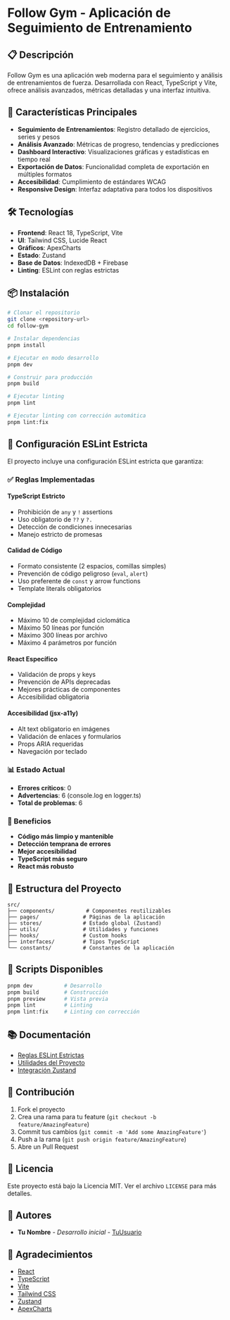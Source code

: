 # Follow Gym - Aplicación de Seguimiento de Entrenamiento

## 📋 Descripción

Follow Gym es una aplicación web moderna para el seguimiento y análisis de entrenamientos de fuerza. Desarrollada con React, TypeScript y Vite, ofrece análisis avanzados, métricas detalladas y una interfaz intuitiva.

## 🚀 Características Principales

- **Seguimiento de Entrenamientos**: Registro detallado de ejercicios, series y pesos
- **Análisis Avanzado**: Métricas de progreso, tendencias y predicciones
- **Dashboard Interactivo**: Visualizaciones gráficas y estadísticas en tiempo real
- **Exportación de Datos**: Funcionalidad completa de exportación en múltiples formatos
- **Accesibilidad**: Cumplimiento de estándares WCAG
- **Responsive Design**: Interfaz adaptativa para todos los dispositivos

## 🛠️ Tecnologías

- **Frontend**: React 18, TypeScript, Vite
- **UI**: Tailwind CSS, Lucide React
- **Gráficos**: ApexCharts
- **Estado**: Zustand
- **Base de Datos**: IndexedDB + Firebase
- **Linting**: ESLint con reglas estrictas

## 📦 Instalación

```bash
# Clonar el repositorio
git clone <repository-url>
cd follow-gym

# Instalar dependencias
pnpm install

# Ejecutar en modo desarrollo
pnpm dev

# Construir para producción
pnpm build

# Ejecutar linting
pnpm lint

# Ejecutar linting con corrección automática
pnpm lint:fix
```

## 🔧 Configuración ESLint Estricta

El proyecto incluye una configuración ESLint estricta que garantiza:

### ✅ Reglas Implementadas

#### TypeScript Estricto

- Prohibición de `any` y `!` assertions
- Uso obligatorio de `??` y `?.`
- Detección de condiciones innecesarias
- Manejo estricto de promesas

#### Calidad de Código

- Formato consistente (2 espacios, comillas simples)
- Prevención de código peligroso (`eval`, `alert`)
- Uso preferente de `const` y arrow functions
- Template literals obligatorios

#### Complejidad

- Máximo 10 de complejidad ciclomática
- Máximo 50 líneas por función
- Máximo 300 líneas por archivo
- Máximo 4 parámetros por función

#### React Específico

- Validación de props y keys
- Prevención de APIs deprecadas
- Mejores prácticas de componentes
- Accesibilidad obligatoria

#### Accesibilidad (jsx-a11y)

- Alt text obligatorio en imágenes
- Validación de enlaces y formularios
- Props ARIA requeridas
- Navegación por teclado

### 📊 Estado Actual

- **Errores críticos**: 0
- **Advertencias**: 6 (console.log en logger.ts)
- **Total de problemas**: 6

### 🎯 Beneficios

- **Código más limpio y mantenible**
- **Detección temprana de errores**
- **Mejor accesibilidad**
- **TypeScript más seguro**
- **React más robusto**

## 📁 Estructura del Proyecto

```
src/
├── components/          # Componentes reutilizables
├── pages/              # Páginas de la aplicación
├── stores/             # Estado global (Zustand)
├── utils/              # Utilidades y funciones
├── hooks/              # Custom hooks
├── interfaces/         # Tipos TypeScript
└── constants/          # Constantes de la aplicación
```

## 🚀 Scripts Disponibles

```bash
pnpm dev          # Desarrollo
pnpm build        # Construcción
pnpm preview      # Vista previa
pnpm lint         # Linting
pnpm lint:fix     # Linting con corrección
```

## 📚 Documentación

- [Reglas ESLint Estrictas](./docs/ESLINT_STRICT_RULES.md)
- [Utilidades del Proyecto](./docs/UTILITIES_DOCUMENTATION.md)
- [Integración Zustand](./docs/ZUSTAND_INTEGRATION.md)

## 🤝 Contribución

1. Fork el proyecto
2. Crea una rama para tu feature (`git checkout -b feature/AmazingFeature`)
3. Commit tus cambios (`git commit -m 'Add some AmazingFeature'`)
4. Push a la rama (`git push origin feature/AmazingFeature`)
5. Abre un Pull Request

## 📄 Licencia

Este proyecto está bajo la Licencia MIT. Ver el archivo `LICENSE` para más detalles.

## 👥 Autores

- **Tu Nombre** - _Desarrollo inicial_ - [TuUsuario](https://github.com/TuUsuario)

## 🙏 Agradecimientos

- [React](https://reactjs.org/)
- [TypeScript](https://www.typescriptlang.org/)
- [Vite](https://vitejs.dev/)
- [Tailwind CSS](https://tailwindcss.com/)
- [Zustand](https://github.com/pmndrs/zustand)
- [ApexCharts](https://apexcharts.com/)
